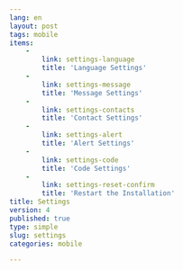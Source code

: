 ```yaml
---
lang: en
layout: post
tags: mobile
items:
    -
        link: settings-language
        title: 'Language Settings'
    -
        link: settings-message
        title: 'Message Settings'
    -
        link: settings-contacts
        title: 'Contact Settings'
    -
        link: settings-alert
        title: 'Alert Settings'
    -
        link: settings-code
        title: 'Code Settings'
    -
        link: settings-reset-confirm
        title: 'Restart the Installation'
title: Settings
version: 4
published: true
type: simple
slug: settings
categories: mobile

---
```



